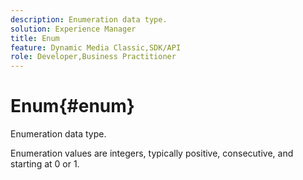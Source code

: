 ```yaml
---
description: Enumeration data type.
solution: Experience Manager
title: Enum
feature: Dynamic Media Classic,SDK/API
role: Developer,Business Practitioner
---
```


# Enum{#enum}

Enumeration data type.

Enumeration values are integers, typically positive, consecutive, and starting at 0 or 1. 
